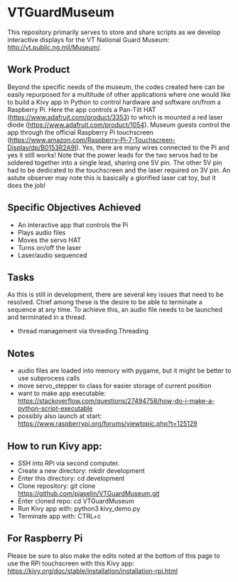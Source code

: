 # VTGuardMuseum
This repository primarily serves to store and share scripts as we develop interactive displays for the VT National Guard Museum: http://vt.public.ng.mil/Museum/. 

## Work Product
Beyond the specific needs of the museum, the codes created here can be easily repurposed for a multitude of other applications where one would like to build a Kivy app in Python to control hardware and software on/from a Raspberry Pi. Here the app controls a Pan-Tilt HAT (https://www.adafruit.com/product/3353) to which is mounted a red laser diode (https://www.adafruit.com/product/1054). Museum guests control the app through the official Raspberry Pi touchscreen (https://www.amazon.com/Raspberry-Pi-7-Touchscreen-Display/dp/B0153R2A9I). Yes, there are many wires connected to the Pi and yes it still works! Note that the power leads for the two servos had to be soldered together into a single lead, sharing one 5V pin. The other 5V pin had to be dedicated to the touchscreen and the laser required on 3V pin. An astute observer may note this is basically a glorified laser cat toy, but it does the job!

## Specific Objectives Achieved
 - An interactive app that controls the Pi
 - Plays audio files
 - Moves the servo HAT
 - Turns on/off the laser
 - Laser/audio sequenced

## Tasks
As this is still in development, there are several key issues that need to be resolved. Chief among these is the desire to be able to terminate a sequence at any time. To achieve this, an audio file needs to be launched and terminated in a thread.

 - thread management via threading.Threading

## Notes
 - audio files are loaded into memory with pygame, but it might be better to use subprocess calls
 - move servo_stepper to class for easier storage of current position
 - want to make app executable: https://stackoverflow.com/questions/27494758/how-do-i-make-a-python-script-executable
 - possibly also launch at start: https://www.raspberrypi.org/forums/viewtopic.php?t=125129

## How to run Kivy app:
 - SSH into RPi via second computer.
 - Create a new directory: mkdir development
 - Enter this directory: cd development
 - Clone repository: git clone https://github.com/pjaselin/VTGuardMuseum.git
 - Enter cloned repo: cd VTGuardMuseum
 - Run Kivy app with: python3 kivy_demo.py
 - Terminate app with: CTRL+c

## For Raspberry Pi
Please be sure to also make the edits noted at the bottom of this page to use the RPi touchscreen with this Kivy app:
https://kivy.org/doc/stable/installation/installation-rpi.html
